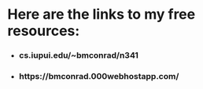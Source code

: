 <h1> Here are the links to my free resources: </h1>
<ul>
<li>
<h3>cs.iupui.edu/~bmconrad/n341</h3>
</li>
<li>
<h3>https://bmconrad.000webhostapp.com/</h3>
</li>
</ul>
